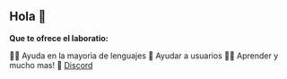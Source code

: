 ## Hola 👋


**Que te ofrece el laboratio:**

🙋‍♀️ Ayuda en la mayorìa de lenguajes
🌈 Ayudar a usuarios
👩‍💻 Aprender y mucho mas!
🧙 [Discord](https://discord.gg/Qn4YK36jrt)
